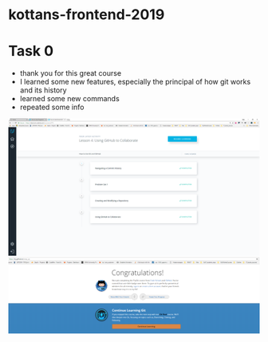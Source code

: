 # kottans-frontend-2019

# Task 0 

- thank you for this great course
- I learned some new features, especially the principal of how git works and its history
- learned some new commands
- repeated some info

![](task_0/task_0.png)
![](task_0/task_0_1.png)
